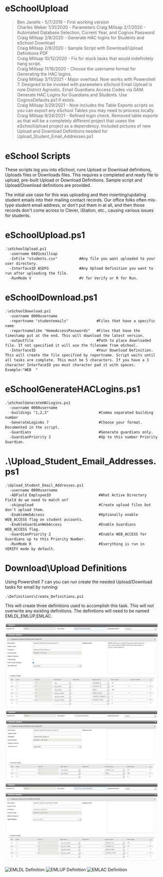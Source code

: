 # eSchoolUpload

> Ben Janelle - 5/7/2019 - First working version  
Charles Weber 1/31/2020 - Parameters
Craig Millsap 2/7/2020 - Automated Database Selection, Current Year, and Cognos Password  
Craig Millsap 2/8/2020 - Generate HAC logins for Students and eSchool Download  
Craig Millsap 2/9/2020 - Sample Script with Download/Upload Definitions PDF  
Craig Millsap 10/12/2020 - Fix for stuck tasks that would indefinitely hang script.  
Craig Millsap 11/16/2020 - Choose the username format for Generating the HAC logins.  
Craig Millsap 3/11/2021 - Major overhaul. Now works with Powershell 7. Designed to be invoked with parameters eSchool Email Upload is now District Agnostic. Email Guardians Access Codes via GAM. Generate HAC Logins for Guardians and Students. Use CognosDefaults.ps1 if exists.  
Craig Millsap 3/29/2021 - Now includes the Table Exports scripts so you can export any eSchool Tables you may need to process locally.
Craig Millsap 9/24/2021 - Refined login check. Removed table exports as that will be a completely different project that usees the eSchoolUpload project as a dependency. Included pictures of new Upload and Download Definitions needed for Upload_Student_Email_Addresses.ps1

# eSchool Scripts
These scripts log you into eSchool, runs Upload or Download definitions, Uploads files or Downloads files. This requires a completed and ready file to upload, pre-built Upload or Download Definitions. Sample script and Upload/Download definitions are provided.

The initial use case for this was uploading and then inserting/updating student emails into their mailing contact records.
Our office folks often mis-type student email address, or don't put them in at all, and then those records don't come across to Clever, iStation, etc., causing various issues for students.

# eSchoolUpload.ps1
````
.\eSchoolUpload.ps1
  -username 0401cmillsap
  -InFile "students.csv"          #Any file you want uploaded to your user directory.
  -InterfaceID ASDFG              #Any Upload Definition you want to run after uploading the file.
  -RunMode V                      #V for Verify or R for Run.
````

# eSchoolDownload.ps1
````
.\eSchoolDownload.ps1  
  -username 0000username  
  -reportname "studentemails"             #Files that have a specific name  
  -reportnamelike "HomeAccessPasswords"   #Files that have the timestamp put at the end. This will download the latest version.  
  -outputfile                             #Path to place downloaded file. If not specified it will use the filename from eSchool.
  -InterfaceID                            #Your Download Definition. This will create the file specified by reportname. Script waits until all tasks are complete. This must be 5 characters. If you have a 3 character InterfaceID you must character pad it with spaces. Example:"WEB  "
````

# eSchoolGenerateHACLogins.ps1
````
.\eSchoolGenerateHACLogins.ps1  
  -username 0000username  
  -buildings "1,2,3"                       #Comma separated building number
  -GenerateLoginAs 7                       #Choose your format. Documented in the script.
  -Guardians                               #Generate guardians only.
  -GuardianPriority 2                      #Up to this number Priority Guardian.
````  

# .\Upload_Student_Email_Addresses.ps1
````
.\Upload_Student_Email_Addresses.ps1
  -username 0000username
  -ADField EmployeeID                      #What Active Directory Field do we need to match on?
  -skipupload                              #Create upload files but don't upload them.
  -EnableWebAccess                         #Optionally enable WEB_ACCESS flag on student accounts.
  -EnableGuardianWebAccess                 #Enable Guardians WEB_ACCESS flag.
  -GuardianPriority 2                      #Enable WEB_ACCESS for Guardians up to this Priority Number.
  -RunMode R                               #Everything is run in VERIFY mode by default.
````

# Download\Upload Definitions
Using Powershell 7 can you can run create the needed Upload/Download tasks for email by running:
````
.\Definitions\Create_Definitions.ps1
````
This will create three definitions used to accomplish this task. This will not overwrite any existing definitions. The definitions will need to be named EMLDL,EMLUP,EMLAC.

![EMLDL Definition](https://github.com/AR-k12code/eSchoolUpload/blob/master/Definitions/EMLDL.png?raw=true "Download Definition for emails from eSchool")
![EMLUP Definition](https://github.com/AR-k12code/eSchoolUpload/blob/master/Definitions/EMLUP.png?raw=true "Upload Definition for setting emails in eSchool")
![EMLAC Definition](https://github.com/AR-k12code/eSchoolUpload/blob/master/Definitions/EMLAC.png?raw=true "Upload Definition for turning on Web Acceess Flag")

![EMLDL Definition](https://github.com/carbm1/eSchoolUpload/blob/master/Definitions/EMLDL.png?raw=true "Download Definition for emails from eSchool")
![EMLUP Definition](https://github.com/carbm1/eSchoolUpload/blob/master/Definitions/EMLUP.png?raw=true "Upload Definition for setting emails in eSchool")
![EMLAC Definition](https://github.com/carbm1/eSchoolUpload/blob/master/Definitions/EMLAC.png?raw=true "Upload Definition for turning on Web Acceess Flag")